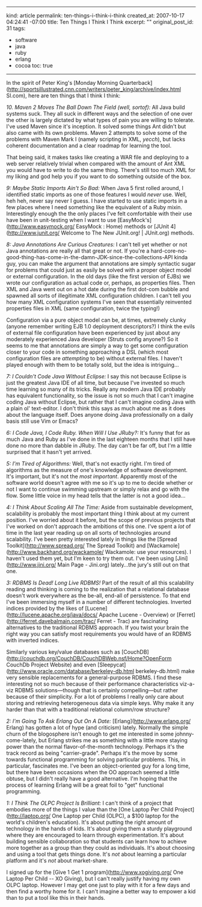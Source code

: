 ----- 
kind: article
permalink: ten-things-i-think-i-think
created_at: 2007-10-17 04:24:41 -07:00
title: Ten Things I Think I Think
excerpt: ""
original_post_id: 31
tags: 
- software
- java
- ruby
- erlang
- cocoa
toc: true
-----
In the spirit of Peter King's [Monday Morning Quarterback](http://sportsillustrated.cnn.com/writers/peter_king/archive/index.html SI.com), here are ten things that I think I think:

*10. Maven 2 Moves The Ball Down The Field (well, sortof):* All Java build systems suck. They all suck in different ways and the selection of one over the other is largely dictated by what types of pain you are willing to tolerate. I've used Maven since it's inception. It solved some things Ant didn't but also came with its own problems. Maven 2 attempts to solve some of the problems with Maven Mark I (namely scripting in XML, _yecch_), but lacks coherent documentation and a clear roadmap for learning the tool.

That being said, it makes tasks like creating a WAR file and deploying to a web server relatively trivial when compared with the amount of Ant XML you would have to write to do the same thing. There's still too much XML for my liking and god help you if you want to do something outside of the box.

*9: Maybe Static Imports Ain't So Bad:* When Java 5 first rolled around, I identified static imports as one of those features I would _never_ use. Well, heh heh, never say never I guess. I have started to use static imports in a few places where I need something like the equivalent of a Ruby mixin. Interestingly enough the the only places I've felt comfortable with their use have been in unit-testing when I want to use [EasyMock's](http://www.easymock.org/ EasyMock : Home) methods or [JUnit 4](http://www.junit.org/ Welcome to The New JUnit.org! | JUnit.org) methods.

*8: Java Annotations Are Curious Creatures:* I can't tell yet whether or not Java annotations are really all that great or not. If you're a hard-core-no-good-thing-has-come-in-the-damn-JDK-since-the-collections-API kinda guy, you can make the argument that annotations are simply syntactic sugar for problems that could just as easily be solved with a proper object model or external configuration. In the old days (like the first version of EJBs) we wrote our configuration as actual code or, perhaps, as properties files. Then XML and Java went out on a hot date during the first dot-com bubble and spawned all sorts of illegitimate XML configuration children. I can't tell you how many XML configuration systems I've seen that essentially reinvented properties files in XML (same configuration, twice the typing!)

Configuration via a pure object model can be, at times, extremely clunky (anyone remember writing EJB 1.0 deployment descriptors?) I think the evils of external file configuration have been experienced by just about any moderately experienced Java developer (Struts config anyone?) So it seems to me that annotations are simply a way to get some configuration closer to your code in something approaching a DSL (which most configuration files are _attempting_ to be) without external files. I haven't played enough with them to be totally sold, but the idea is intriguing&hellip;

*7: I Couldn't Code Java Without Eclipse:* I say this not because Eclipse is just the greatest Java IDE of all time, but because I've invested so much time learning so many of its tricks. Really any modern Java IDE probably has equivalent functionality, so the issue is not so much that I can't imagine coding Java without Eclipse, but rather that I can't imagine coding Java with a plain ol' text-editor. I don't think this says as much about me as it does about the language itself. Does anyone doing Java professionally on a daily basis still use Vim or Emacs?

*6: I Code Java, I Code Ruby. When Will I Use JRuby?:* It's funny that for as much Java and Ruby as I've done in the last eighteen months that I still have done no more than dabble in JRuby. The day can't be far off, but I'm a little surprised that it hasn't yet arrived.

*5: I'm Tired of Algorithms:* Well, that's not exactly right. I'm tired of algorithms as the measure of one's knowledge of software development. It's important, but it's not the _most important_. Apparently most of the software world doesn't agree with me so it's up to me to decide whether or not I want to continue swimming upstream or simply relax and go with the flow. Some little voice in my head tells that the latter is not a good idea&hellip;

*4: I Think About Scaling All The Time:* Aside from sustainable development, scalability is probably the most important thing I think about at my current position. I've worried about it before, but the scope of previous projects that I've worked on don't approach the ambitions of this one. I've spent a _lot_ of time in the last year reading up on all sorts of technologies around scalability. I've been pretty interested lately in things like the [Spread Toolkit](http://www.spread.org/ The Spread Toolkit) and [Wackamole](http://www.backhand.org/wackamole/ Wackamole: use your resources). I haven't used them yet, but I'm keen to try them out. I've been using [Jini](http://www.jini.org/ Main Page - Jini.org) lately&hellip;the jury's still out on that one.

*3: RDBMS Is Dead! Long Live RDBMS!* Part of the result of all this scalability reading and thinking is coming to the realization that a relational database doesn't work everywhere as the be-all, end-all of persistence. To that end I've been immersing myself in a number of different technologies. Inverted indices provided by the likes of [Lucene](http://lucene.apache.org/java/docs/ Apache Lucene - Overview) or [Ferret](http://ferret.davebalmain.com/trac/ Ferret - Trac) are fascinating alternatives to the traditional RDBMS approach. If you twist your brain the right way you can satisfy most requirements you would have of an RDBMS with inverted indices.

Similarly various key/value databases such as [CouchDB](http://couchdb.org/CouchDB/CouchDBWeb.nsf/Home?OpenForm CouchDb Project Website) and even [Sleepycat](http://www.oracle.com/database/berkeley-db.html berkeley-db.html) make very sensible replacements for a general-purpose RDBMS. I find these interesting not so much because of their performance characteristics viz-a-viz RDBMS solutions&mdash;though that is certainly compelling&mdash;but rather because of their simplicity. For a lot of problems I really only care about storing and retrieving heterogeneous data via simple keys. Why make it any harder than that with a traditional relational column/row structure?

*2: I'm Going To Ask Erlang Out On A Date:* [Erlang](http://www.erlang.org/ Erlang) has gotten a lot of hype (and criticism) lately. Normally the simple churn of the blogosphere isn't enough to get me interested in some johnny-come-lately, but Erlang strikes me as something with a little more staying power than the normal flavor-of-the-month technology. Perhaps it's the track record as being "carrier-grade". Perhaps it's the move by some towards functional programming for solving particular problems. This, in particular, fascinates me. I've been an object-oriented guy for a long time, but there have been occasions when the OO approach seemed a little obtuse, but I didn't really have a good alternative. I'm hoping that the process of learning Erlang will  be a great foil to "get" functional programming.

*1: I Think The OLPC Project Is Brilliant:* I can't think of a project that embodies more of the things I value than the [One Laptop Per Child Project](http://laptop.org/ One Laptop per Child (OLPC), a $100 laptop for the world's children's education). It's about putting the right amount of technology in the hands of kids. It's about giving them a sturdy playground where they are encouraged to learn through experimentation. It's about building sensible collaboration so that students can learn how to achieve more together as a group than they could as individuals. It's about choosing and using a tool that gets things done. It's _not_ about learning a particular platform and it's _not_ about market-share.

I signed up for the [Give 1 Get 1 program](http://www.xogiving.org/ One Laptop Per Child -- XO Giving), but I can't really justify having my own OLPC laptop. However I may get one just to play with it for a few days and then find a worthy home for it. I can't imagine a better way to empower a kid than to put a tool like this in their hands.
